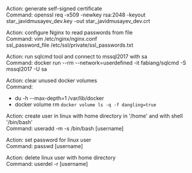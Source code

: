 Action: generate self-signed certificate  
Command: openssl req -x509 -newkey rsa:2048 -keyout star_javidmusayev_dev.key -out star_javidmusayev_dev.crt  

Action: configure Nginx to read passwords from file  
Command: vim /etc/nginx/nginx.conf  
ssl_password_file /etc/ssl/private/ssl_passwords.txt

Action: run sqlcmd tool and connect to mssql2017 with sa  
Command: docker run --rm --network=userdefined -it fabiang/sqlcmd -S mssql2017 -U sa

Action: clear unused docker volumes  
Command:
- du -h --max-depth=1 /var/lib/docker
- docker volume rm `docker volume ls -q -f dangling=true`

Action: create user in linux with home directory in '/home' and with shell '/bin/bash'  
Command: useradd -m -s /bin/bash [username]  

Action: set password for linux user  
Command: passwd [username]  

Action: delete linux user with home directory  
Command: userdel -r [username]
